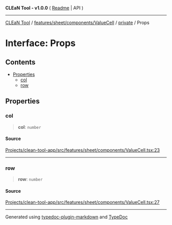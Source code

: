 **CLEaN Tool - v1.0.0** ( [Readme](../../../../../../README.md) \| API )

***

[CLEaN Tool](../../../../../../modules.md) / [features/sheet/components/ValueCell](../../README.md) / [private](../README.md) / Props

# Interface: Props

## Contents

- [Properties](Props.md#properties)
  - [col](Props.md#col)
  - [row](Props.md#row)

## Properties

### col

> **col**: `number`

#### Source

[Projects/clean-tool-app/src/features/sheet/components/ValueCell.tsx:23](https://github.com/yuckyh/clean-tool-app/)

***

### row

> **row**: `number`

#### Source

[Projects/clean-tool-app/src/features/sheet/components/ValueCell.tsx:27](https://github.com/yuckyh/clean-tool-app/)

***

Generated using [typedoc-plugin-markdown](https://www.npmjs.com/package/typedoc-plugin-markdown) and [TypeDoc](https://typedoc.org/)
